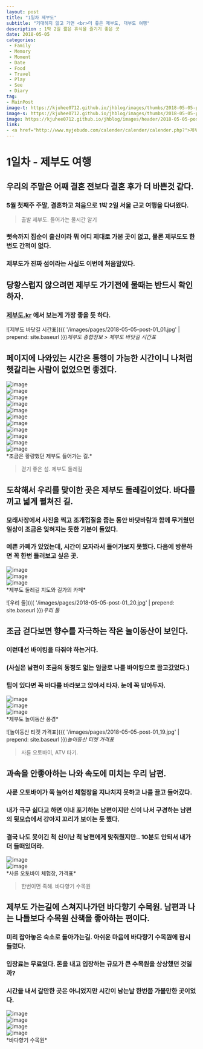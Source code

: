 ```yaml
---
layout: post
title: "1일차 제부도"
subtitle: "기대하지 않고 가면 <br>더 좋은 제부도, 대부도 여행"
description : 1박 2일 짧은 휴식을 즐기기 좋은 곳
date: 2018-05-05
categories:
 - Family
 - Memory
 - Moment
 - Date
 - Food
 - Travel
 - Play
 - See
 - Diary
tag:
- MainPost 
image-t: https://kjuhee0712.github.io/jhblog/images/thumbs/2018-05-05-post-01.jpg
image-s: https://kjuhee0712.github.io/jhblog/images/thumbs/2018-05-05-post-01_s.jpg
image: https://kjuhee0712.github.io/jhblog/images/header/2018-05-05-post-01.jpg
link: 
- <a href="http://www.myjebudo.com/calender/calender/calender.php?">제부도 종합정보</a>
---
```



# 1일차 - 제부도 여행

## 우리의 주말은 어째 결혼 전보다 결혼 후가 더 바쁜것 같다.
### 5월 첫째주 주말, 결혼하고 처음으로 1박 2일 서울 근교 여행을 다녀왔다.  


> 출발 제부도. 들어가는 물시간 알기


### 뼛속까지 집순이 출신이라 뭐 어디 제대로 가본 곳이 없고, 물론 제부도도 한번도 간적이 없다.  
### 제부도가 진짜 섬이라는 사실도 이번에 처음알았다. 
## 당황스럽지 않으려면 제부도 가기전에 물때는 반드시 확인하자. 
### [제부도.kr](http://www.myjebudo.com/calender/calender/calender.php?) 에서 보는게 가장 좋을 듯 하다.

![제부도 바닷길 시간표]({{ '/images/pages/2018-05-05-post-01_01.jpg' | prepend: site.baseurl }})*제부도 종합정보 > 제부도 바닷길 시간표*

## 페이지에 나와있는 시간은 통행이 가능한 시간이니 나처럼 헷갈리는 사람이 없었으면 좋겠다.

<div class="gallery_wrap" >
	<div><img src="{{ '/images/pages/2018-05-05-post-01_02.jpg' | prepend: site.baseurl }}" alt="image"></div>
	<div><img src="{{ '/images/pages/2018-05-05-post-01_03.jpg' | prepend: site.baseurl }}" alt="image"></div>
	<div><img src="{{ '/images/pages/2018-05-05-post-01_04.jpg' | prepend: site.baseurl }}" alt="image"></div>
	<div><img src="{{ '/images/pages/2018-05-05-post-01_05.jpg' | prepend: site.baseurl }}" alt="image"></div>
	<div><img src="{{ '/images/pages/2018-05-05-post-01_06.jpg' | prepend: site.baseurl }}" alt="image"></div>
	<div><img src="{{ '/images/pages/2018-05-05-post-01_07.jpg' | prepend: site.baseurl }}" alt="image"></div>
	<div><img src="{{ '/images/pages/2018-05-05-post-01_08.jpg' | prepend: site.baseurl }}" alt="image"></div>
	<div><img src="{{ '/images/pages/2018-05-05-post-01_09.jpg' | prepend: site.baseurl }}" alt="image"></div>
	<div><img src="{{ '/images/pages/2018-05-05-post-01_10.jpg' | prepend: site.baseurl }}" alt="image"></div>
	<div><img src="{{ '/images/pages/2018-05-05-post-01_11.jpg' | prepend: site.baseurl }}" alt="image"></div>
	<div><img src="{{ '/images/pages/2018-05-05-post-01_12.jpg' | prepend: site.baseurl }}" alt="image"></div>	
</div>*조금은 황량했던 제부도 들어가는 길.*


> 걷기 좋은 섬. 제부도 둘레길 

## 도착해서 우리를 맞이한 곳은 제부도 둘레길이었다. 바다를 끼고 넓게 펼쳐진 길. 
### 모래사장에서 사진을 찍고 조개껍질을 줍는 동안 바닷바람과 함께 무거웠던 일상이 조금은 잊혀지는 듯한 기분이 들었다. 
### 예쁜 카페가 있었는데, 시간이 모자라서 들어가보지 못했다. 다음에 방문하면 꼭 한번 들러보고 싶은 곳.

<div class="gallery_wrap" >
	<div><img src="{{ '/images/pages/2018-05-05-post-01_13.jpg' | prepend: site.baseurl }}" alt="image"></div>
	<div><img src="{{ '/images/pages/2018-05-05-post-01_14.jpg' | prepend: site.baseurl }}" alt="image"></div>
	<div><img src="{{ '/images/pages/2018-05-05-post-01_15.jpg' | prepend: site.baseurl }}" alt="image"></div>
</div>*제부도 둘레길 지도와 길가의 카페*

![우리 둘]({{ '/images/pages/2018-05-05-post-01_20.jpg' | prepend: site.baseurl }})*우리 둘*

## 조금 걷다보면 향수를 자극하는 작은 놀이동산이 보인다. 
### 이런데선 바이킹을 타줘야 하는거다. 
### (사실은 남편이 조금의 동정도 없는 얼굴로 나를 바이킹으로 끌고갔었다.)
### 팁이 있다면 꼭 바다를 바라보고 앉아서 타자. 눈에 꼭 담아두자. 

<div class="gallery_wrap" >
	<div><img src="{{ '/images/pages/2018-05-05-post-01_16.jpg' | prepend: site.baseurl }}" alt="image"></div>
	<div><img src="{{ '/images/pages/2018-05-05-post-01_17.jpg' | prepend: site.baseurl }}" alt="image"></div>
	<div><img src="{{ '/images/pages/2018-05-05-post-01_18.jpg' | prepend: site.baseurl }}" alt="image"></div>
</div>*제부도 놀이동산 풍경*

![놀이동산 티켓 가격표]({{ '/images/pages/2018-05-05-post-01_19.jpg' | prepend: site.baseurl }})*놀이동산 티켓 가격표*


> 사륜 오토바이, ATV 타기.

## 과속을 안좋아하는 나와 속도에 미치는 우리 남편.
### 사륜 오토바이가 쭉 늘어선 체험장을 지나치지 못하고 나를 끌고 들어갔다. 
### 내가 극구 싫다고 하면 이내 포기하는 남편이지만 신이 나서 구경하는 남편의 뒷모습에서 강아지 꼬리가 보이는 듯 했다.
### 결국 나도 못이긴 척 신이난 척 남편에게 맞춰줬지만.. 10분도 안되서 내가 더 들떠있더라.


<div class="gallery_wrap" >
	<div><img src="{{ '/images/pages/2018-05-05-post-01_22.jpg' | prepend: site.baseurl }}" alt="image"></div>
	<div><img src="{{ '/images/pages/2018-05-05-post-01_23.jpg' | prepend: site.baseurl }}" alt="image"></div>
</div>*사륜 오토바이 체험장, 가격표*


> 한번이면 족해. 바다향기 수목원

## 제부도 가는길에 스쳐지나가던 바다향기 수목원. 남편과 나는 나들보다 수목원 산책을 좋아하는 편이다.
### 미리 잡아놓은 숙소로 돌아가는길. 아쉬운 마음에 바다향기 수목원에 잠시 들렀다.
### 입장료는 무료였다. 돈을 내고 입장하는 규모가 큰 수목원을 상상했던 것일까? 
### 시간을 내서 갈만한 곳은 아니었지만 시간이 남는날 한번쯤 가볼만한 곳이었다.

<div class="gallery_wrap" >
	<div><img src="{{ '/images/pages/2018-05-05-post-01_24.jpg' | prepend: site.baseurl }}" alt="image"></div>
	<div><img src="{{ '/images/pages/2018-05-05-post-01_25.jpg' | prepend: site.baseurl }}" alt="image"></div>
	<div><img src="{{ '/images/pages/2018-05-05-post-01_26.jpg' | prepend: site.baseurl }}" alt="image"></div>
	<div><img src="{{ '/images/pages/2018-05-05-post-01_27.jpg' | prepend: site.baseurl }}" alt="image"></div>
</div>*바다향기 수목원*

